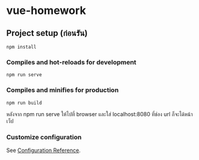 # vue-homework

## Project setup (ก่อนรัน)
```
npm install 
```

### Compiles and hot-reloads for development 
```
npm run serve
```

### Compiles and minifies for production
```
npm run build
```
หลังจาก npm run serve ให้ไปที่ browser และใส่ localhost:8080 ที่ช่อง url ก็จะได้หน้าเว็ป

### Customize configuration
See [Configuration Reference](https://cli.vuejs.org/config/).
